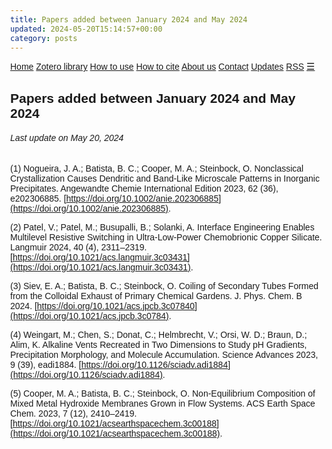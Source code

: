 ```yaml
---
title: Papers added between January 2024 and May 2024
updated: 2024-05-20T15:14:57+00:00
category: posts
---
```


<html>
<head>
<meta name="viewport" content="width=device-width, initial-scale=1">
<link rel="stylesheet" href="https://cdnjs.cloudflare.com/ajax/libs/font-awesome/4.7.0/css/font-awesome.min.css">
<style>
body {margin:0;font-family:Arial}

.topnav {
  overflow: hidden;
  background-color: #333;
}

.topnav a {
  float: left;
  display: block;
  color: #f2f2f2;
  text-align: center;
  padding: 14px 16px;
  text-decoration: none;
  font-size: 17px;
}

.active {
  background-color: royalblue;
  color: white;
}

.topnav .icon {
  display: none;
}

.dropdown {
  float: left;
  overflow: hidden;
}

.dropdown .dropbtn {
  font-size: 17px;    
  border: none;
  outline: none;
  color: white;
  padding: 14px 16px;
  background-color: inherit;
  font-family: inherit;
  margin: 0;
}

.dropdown-content {
  display: none;
  position: absolute;
  background-color: #f9f9f9;
  min-width: 160px;
  box-shadow: 0px 8px 16px 0px rgba(0,0,0,0.2);
  z-index: 1;
}

.dropdown-content a {
  float: none;
  color: black;
  padding: 12px 16px;
  text-decoration: none;
  display: block;
  text-align: left;
}

.topnav a:hover, .dropdown:hover .dropbtn {
  background-color: #555;
  color: white;
}

.dropdown-content a:hover {
  background-color: #ddd;
  color: black;
}

.dropdown:hover .dropdown-content {
  display: block;
}

@media screen and (max-width: 600px) {
  .topnav a:not(:first-child), .dropdown .dropbtn {
    display: none;
  }
  .topnav a.icon {
    float: right;
    display: block;
  }
}

@media screen and (max-width: 600px) {
  .topnav.responsive {position: relative;}
  .topnav.responsive .icon {
    position: absolute;
    right: 0;
    top: 0;
  }
  .topnav.responsive a {
    float: none;
    display: block;
    text-align: left;
  }
  .topnav.responsive .dropdown {float: none;}
  .topnav.responsive .dropdown-content {position: relative;}
  .topnav.responsive .dropdown .dropbtn {
    display: block;
    width: 100%;
    text-align: left;
  }
}
</style>
</head>
<body>

<div class="topnav" id="myTopnav">
  <a href="https://cpimentelguerra.com/chemobrionics/">Home</a>
  <a href="https://cpimentelguerra.com/chemobrionics/zotero">Zotero library</a>
  <a href="https://cpimentelguerra.com/chemobrionics/howtouse">How to use</a>
  <a href="https://cpimentelguerra.com/chemobrionics/howtocite">How to cite</a>
  <a href="https://cpimentelguerra.com/chemobrionics/about">About us</a>
  <a href="https://cpimentelguerra.com/#contact">Contact</a>
  <a class="active" href="https://cpimentelguerra.com/chemobrionics/updates">Updates</a>
  <a href="https://cpimentelguerra.com/chemobrionics/feed.xml">RSS</a>
  <a href="javascript:void(0);" style="font-size:15px;" class="icon" onclick="myFunction()">&#9776;</a>
</div>

<script>
function myFunction() {
  var x = document.getElementById("myTopnav");
  if (x.className === "topnav") {
    x.className += " responsive";
  } else {
    x.className = "topnav";
  }
}
</script>

</body>
</html>

## Papers added between January 2024 and May 2024
###### Last update on May 20, 2024

(1) Nogueira, J. A.; Batista, B. C.; Cooper, M. A.; Steinbock, O. Nonclassical Crystallization Causes Dendritic and Band-Like Microscale Patterns in Inorganic Precipitates. Angewandte Chemie International Edition 2023, 62 (36), e202306885. [https://doi.org/10.1002/anie.202306885](https://doi.org/10.1002/anie.202306885).

(2) Patel, V.; Patel, M.; Busupalli, B.; Solanki, A. Interface Engineering Enables Multilevel Resistive Switching in Ultra-Low-Power Chemobrionic Copper Silicate. Langmuir 2024, 40 (4), 2311–2319. [https://doi.org/10.1021/acs.langmuir.3c03431](https://doi.org/10.1021/acs.langmuir.3c03431).

(3) Siev, E. A.; Batista, B. C.; Steinbock, O. Coiling of Secondary Tubes Formed from the Colloidal Exhaust of Primary Chemical Gardens. J. Phys. Chem. B 2024. [https://doi.org/10.1021/acs.jpcb.3c07840](https://doi.org/10.1021/acs.jpcb.3c0784).

(4) Weingart, M.; Chen, S.; Donat, C.; Helmbrecht, V.; Orsi, W. D.; Braun, D.; Alim, K. Alkaline Vents Recreated in Two Dimensions to Study pH Gradients, Precipitation Morphology, and Molecule Accumulation. Science Advances 2023, 9 (39), eadi1884. [https://doi.org/10.1126/sciadv.adi1884](https://doi.org/10.1126/sciadv.adi1884).

(5) Cooper, M. A.; Batista, B. C.; Steinbock, O. Non-Equilibrium Composition of Mixed Metal Hydroxide Membranes Grown in Flow Systems. ACS Earth Space Chem. 2023, 7 (12), 2410–2419. [https://doi.org/10.1021/acsearthspacechem.3c00188](https://doi.org/10.1021/acsearthspacechem.3c00188).

<script src="https://tinylytics.app/embed/e7zeffP-cdeigWn-stZa.js" defer></script> 
